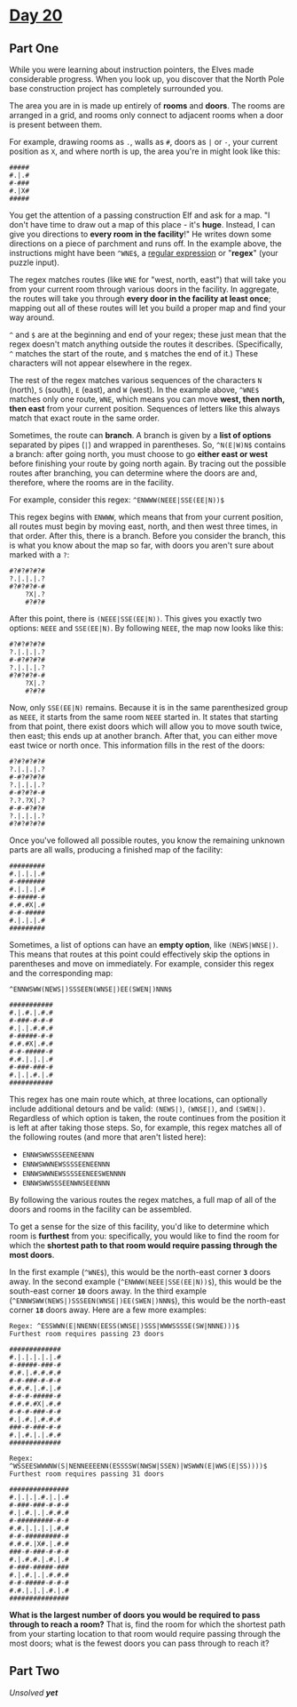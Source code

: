 # [Day 20](https://adventofcode.com/2018/day/20)

## Part One

While you were learning about instruction pointers, the Elves made considerable progress. When you look up, you discover that the North Pole base construction project has completely surrounded you.

The area you are in is made up entirely of **rooms** and **doors**. The rooms are arranged in a grid, and rooms only connect to adjacent rooms when a door is present between them.

For example, drawing rooms as `.`, walls as `#`, doors as `|` or `-`, your current position as `X`, and where north is up, the area you're in might look like this:

```
#####
#.|.#
#-###
#.|X#
#####
```

You get the attention of a passing construction Elf and ask for a map. "I don't have time to draw out a map of this place - it's **huge**. Instead, I can give you directions to **every room in the facility**!" He writes down some directions on a piece of parchment and runs off. In the example above, the instructions might have been `^WNE$`, a [regular expression](https://en.wikipedia.org/wiki/Regular_expression) or "**regex**" (your puzzle input).

The regex matches routes (like `WNE` for "west, north, east") that will take you from your current room through various doors in the facility. In aggregate, the routes will take you through **every door in the facility at least once**; mapping out all of these routes will let you build a proper map and find your way around.

`^` and `$` are at the beginning and end of your regex; these just mean that the regex doesn't match anything outside the routes it describes. (Specifically, `^` matches the start of the route, and `$` matches the end of it.) These characters will not appear elsewhere in the regex.

The rest of the regex matches various sequences of the characters `N` (north), `S` (south), `E` (east), and `W` (west). In the example above, `^WNE$` matches only one route, `WNE`, which means you can move **west, then north, then east** from your current position. Sequences of letters like this always match that exact route in the same order.

Sometimes, the route can **branch**. A branch is given by a **list of options** separated by pipes (`|`) and wrapped in parentheses. So, `^N(E|W)N$` contains a branch: after going north, you must choose to go **either east or west** before finishing your route by going north again. By tracing out the possible routes after branching, you can determine where the doors are and, therefore, where the rooms are in the facility.

For example, consider this regex: `^ENWWW(NEEE|SSE(EE|N))$`

This regex begins with `ENWWW`, which means that from your current position, all routes must begin by moving east, north, and then west three times, in that order. After this, there is a branch. Before you consider the branch, this is what you know about the map so far, with doors you aren't sure about marked with a `?`:

```
#?#?#?#?#
?.|.|.|.?
#?#?#?#-#
    ?X|.?
    #?#?#
```

After this point, there is `(NEEE|SSE(EE|N))`. This gives you exactly two options: `NEEE` and `SSE(EE|N)`. By following `NEEE`, the map now looks like this:

```
#?#?#?#?#
?.|.|.|.?
#-#?#?#?#
?.|.|.|.?
#?#?#?#-#
    ?X|.?
    #?#?#
```

Now, only `SSE(EE|N)` remains. Because it is in the same parenthesized group as `NEEE`, it starts from the same room `NEEE` started in. It states that starting from that point, there exist doors which will allow you to move south twice, then east; this ends up at another branch. After that, you can either move east twice or north once. This information fills in the rest of the doors:

```
#?#?#?#?#
?.|.|.|.?
#-#?#?#?#
?.|.|.|.?
#-#?#?#-#
?.?.?X|.?
#-#-#?#?#
?.|.|.|.?
#?#?#?#?#
```

Once you've followed all possible routes, you know the remaining unknown parts are all walls, producing a finished map of the facility:

```
#########
#.|.|.|.#
#-#######
#.|.|.|.#
#-#####-#
#.#.#X|.#
#-#-#####
#.|.|.|.#
#########
```

Sometimes, a list of options can have an **empty option**, like `(NEWS|WNSE|)`. This means that routes at this point could effectively skip the options in parentheses and move on immediately. For example, consider this regex and the corresponding map:

```
^ENNWSWW(NEWS|)SSSEEN(WNSE|)EE(SWEN|)NNN$

###########
#.|.#.|.#.#
#-###-#-#-#
#.|.|.#.#.#
#-#####-#-#
#.#.#X|.#.#
#-#-#####-#
#.#.|.|.|.#
#-###-###-#
#.|.|.#.|.#
###########
```

This regex has one main route which, at three locations, can optionally include additional detours and be valid: `(NEWS|)`, `(WNSE|)`, and `(SWEN|)`. Regardless of which option is taken, the route continues from the position it is left at after taking those steps. So, for example, this regex matches all of the following routes (and more that aren't listed here):

- `ENNWSWWSSSEENEENNN`
- `ENNWSWWNEWSSSSEENEENNN`
- `ENNWSWWNEWSSSSEENEESWENNNN`
- `ENNWSWWSSSEENWNSEEENNN`

By following the various routes the regex matches, a full map of all of the doors and rooms in the facility can be assembled.

To get a sense for the size of this facility, you'd like to determine which room is **furthest** from you: specifically, you would like to find the room for which the **shortest path to that room would require passing through the most doors**.

In the first example (`^WNE$`), this would be the north-east corner **`3`** doors away.
In the second example (`^ENWWW(NEEE|SSE(EE|N))$`), this would be the south-east corner **`10`** doors away.
In the third example (`^ENNWSWW(NEWS|)SSSEEN(WNSE|)EE(SWEN|)NNN$`), this would be the north-east corner **`18`** doors away.
Here are a few more examples:

```
Regex: ^ESSWWN(E|NNENN(EESS(WNSE|)SSS|WWWSSSSE(SW|NNNE)))$
Furthest room requires passing 23 doors

#############
#.|.|.|.|.|.#
#-#####-###-#
#.#.|.#.#.#.#
#-#-###-#-#-#
#.#.#.|.#.|.#
#-#-#-#####-#
#.#.#.#X|.#.#
#-#-#-###-#-#
#.|.#.|.#.#.#
###-#-###-#-#
#.|.#.|.|.#.#
#############
```

```
Regex: ^WSSEESWWWNW(S|NENNEEEENN(ESSSSW(NWSW|SSEN)|WSWWN(E|WWS(E|SS))))$
Furthest room requires passing 31 doors

###############
#.|.|.|.#.|.|.#
#-###-###-#-#-#
#.|.#.|.|.#.#.#
#-#########-#-#
#.#.|.|.|.|.#.#
#-#-#########-#
#.#.#.|X#.|.#.#
###-#-###-#-#-#
#.|.#.#.|.#.|.#
#-###-#####-###
#.|.#.|.|.#.#.#
#-#-#####-#-#-#
#.#.|.|.|.#.|.#
###############
```

**What is the largest number of doors you would be required to pass through to reach a room?** That is, find the room for which the shortest path from your starting location to that room would require passing through the most doors; what is the fewest doors you can pass through to reach it?

## Part Two

_Unsolved **yet**_
